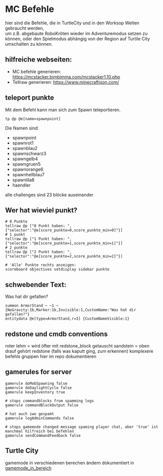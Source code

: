 # MC Befehle
hier sind die Befehle, die in TurtleCity und in den Worksop Welten gebraucht werden,  
um z.B. abgebaute RoboKröten wieder im Adventuremodus setzen zu können, oder den Spielmodus abhängig von der Region auf Turtile City umschalten zu können.

## hilfreiche webseiten:
- MC befehle generieren: https://mcstacker.bimbimma.com/mcstacker1.10.php
- Tellraw generieren: https://www.minecraftjson.com/

## teleport punkte
Mit dem Befehl kann man sich zum Spawn teleportieren.
```mcfunction
tp @p @e[name=spawnpoint]
```
Die Namen sind:
- spawnpoint
- spawnrot1
- spawnblau2
- spawnschwarz3
- spawngelb4
- spawngruen5
- spawnorange6
- spawnhellblau7
- spawnlila8
- haendler

alle challenges sind 23 blöcke auseinander

## Wer hat wieviel punkt?
```mcfunction
# 0 Punkte
tellraw @p ["0 Punkt haben: ",{"selector":"@e[score_punkte=0,score_punkte_min=0]"}]
# 1 punkt
tellraw @p ["1 Punkt haben: ",{"selector":"@e[score_punkte=1,score_punkte_min=1]"}]
# 2 punkte
tellraw @p ["2 Punkt haben: ",{"selector":"@e[score_punkte=2,score_punkte_min=2]"}]

# 'Alle' Punkte rechts anzeigen:
scoreboard objectives setdisplay sidebar punkte

```

## schwebender Text:
Was hat dir gefallen?
```mcfunction
summon ArmorStand ~ ~1 ~ {NoGravity:1b,Marker:1b,Invisible:1,CustomName:"Was hat dir gefallen?"}
entitydata @e[type=ArmorStand,r=3] {CustomNameVisible:1}
```

## redstone und cmdb conventions
roter lehm = wird öfter mit redstone_block getauscht
sandstein = oben drauf gehört redstone (falls was kaputt ging, zum erkennen)
komplexere befehls gruppen hier im repo dokumentieren

## gamerules for server
```mcfunction
gamerule doMobSpawning false
gamerule doDaylightCycle false
gamerule keepInventory true

# stops commandblocks from spamming logs
gamerule commandBlockOutput false

# hat auch iwo gespamt
gamerule logAdminCommands false

# stops gamemode changed message spaming player chat, aber 'true' ist manchmal hilfreich bei befehlen
gamerule sendCommandFeedback false
```

## Turtle City
gamemode in verschiedenen berechen ändern
dokumentiert in [gamemode_in_bereich](/mc_functions/gamemode_in_bereich.1.8.mcfunction)